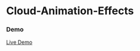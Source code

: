 # Cloud-Animation-Effects

### Demo

<a href="https://youtu.be/TnGKDpzTGo8" rel="nofollow"> Live Demo </a>

